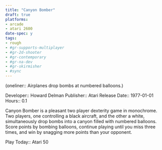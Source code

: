 ```yaml
---
title: "Canyon Bomber"
draft: true
platforms:
- arcade
- atari 2600
date-spec: y
tags:
- rough
- #gr-supports-multiplayer 
- #gr-2d-shooter 
- #gr-contemporary 
- #gr-na-dev 
- #gr-skirmisher 
- #sync
---
```


(oneliner:: Airplanes drop bombs at numbered balloons.)

Developer:: Howard Delman
Publisher:: Atari
Release Date:: 1977-01-01
Hours:: 0.1

Canyon Bomber is a pleasant two player dexterity game in monochrome. Two players, one controlling a black aircraft, and the other a white, simultaneously drop bombs into a canyon filled with numbered balloons. Score points by bombing balloons, continue playing until you miss three times, and win by snagging more points than your opponent.

Play Today:: Atari 50
